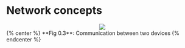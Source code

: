 # Network concepts

<div style="text-align:center">
<img src="https://www.lucidchart.com/publicSegments/view/d9b2699f-1b43-4ce4-a902-40b976ed1337/image.png">
</div>
{% center %} **Fig 0.3**: Communication between two devices {% endcenter %}


